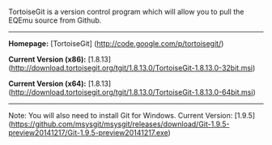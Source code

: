 TortoiseGit is a version control program which will allow you to pull the EQEmu source from Github.

***

**Homepage:** [TortoiseGit] (http://code.google.com/p/tortoisegit/)

**Current Version (x86):** [1.8.13] (http://download.tortoisegit.org/tgit/1.8.13.0/TortoiseGit-1.8.13.0-32bit.msi)

**Current Version (x64):** [1.8.13] (http://download.tortoisegit.org/tgit/1.8.13.0/TortoiseGit-1.8.13.0-64bit.msi)

***
Note: You will also need to install Git for Windows. Current Version: [1.9.5] (https://github.com/msysgit/msysgit/releases/download/Git-1.9.5-preview20141217/Git-1.9.5-preview20141217.exe)